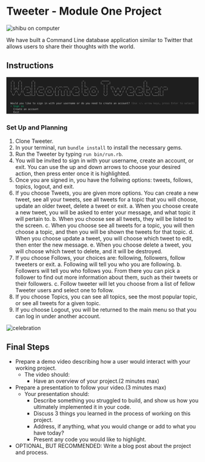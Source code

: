 # Tweeter - Module One Project 
![shibu on computer](https://media.giphy.com/media/mCRJDo24UvJMA/giphy.gif)

We have built a Command Line database application similar to Twitter that allows users to share their thoughts with the world.

## Instructions
![cli app](./img/tweeter_welcome_copy.png)

### Set Up and Planning
1. Clone Tweeter. 
2. In your terminal, run `bundle install` to install the necessary gems.
3. Run the Tweeter by typing `run bin/run.rb`.
4. You will be invited to sign in with your username, create an account, or exit. You can use the up and down arrows to choose your desired action, then press enter once it is highlighted.
5. Once you are signed in, you have the follwing options: tweets, follows, topics, logout, and exit.
6. If you choose Tweets, you are given more options. You can create a new tweet, see all your tweets, see all tweets for a topic that you will choose, update an older tweet, delete a tweet or exit.
  a. When you choose create a new tweet, you will be asked to enter your message, and what topic it will pertain to.
  b. When you choose see all tweets, they will be listed to the screen.
  c. When you choose see all tweets for a topic, you will then choose a topic, and then you will be shown the tweets for that topic.
  d. When you choose update a tweet, you will choose which tweet to edit, then enter the new message.
  e. When you choose delete a tweet, you will choose which tweet to delete, and it will be destroyed.
7. If you choose Follows, your choices are: following, followers, follow tweeters or exit.
  a. Following will tell you who you are following.
  b. Followers will tell you who follows you. From there you can pick a follower to find out more information about them, such as their tweets or their followers.
  c. Follow tweeter will let you choose from a list of fellow Tweeter users and select one to follow. 
8. If you choose Topics, you can see all topics, see the most popular topic, or see all tweets for a given topic.
9. If you choose Logout, you will be returned to the main menu so that you can log in under another account.  
    
![celebration](https://media.giphy.com/media/Is1O1TWV0LEJi/giphy.gif)

## Final Steps
* Prepare a demo video describing how a user would interact with your working project.
    * The video should:
      * Have an overview of your project.(2 minutes max)
* Prepare a presentation to follow your video.(3 minutes max)      
    * Your presentation should:  
      * Describe something you struggled to build, and show us how you ultimately implemented it in your code.  
      * Discuss 3 things you learned in the process of working on this project.
      * Address, if anything, what you would change or add to what you have today?
      * Present any code you would like to highlight.
* OPTIONAL, BUT RECOMMENDED: Write a blog post about the project and process.



